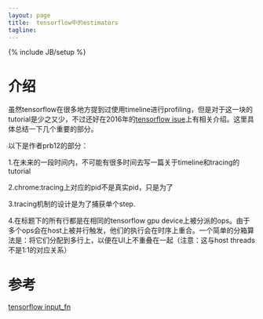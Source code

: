 ```yaml
---
layout: page
title:  tensorflow中的estimators
tagline: 
---
```

{% include JB/setup %}

# 介绍

虽然tensorflow在很多地方提到过使用timeline进行profiling，但是对于这一块的tutorial是少之又少，不过还好在2016年的[tensorflow isue](https://github.com/tensorflow/tensorflow/issues/1824#issuecomment-244251867)上有相关介绍。这里具体总结一下几个重要的部分。

以下是作者prb12的部分：

1.在未来的一段时间内，不可能有很多时间去写一篇关于timeline和tracing的tutorial

2.chrome:tracing上对应的pid不是真实pid，只是为了

3.tracing机制的设计是为了捕获单个step.

4.在标题下的所有行都是在相同的tensorflow gpu device上被分派的ops。由于多个ops会在host上被并行触发，他们的执行会在时序上重合。一个简单的分箱算法是：将它们分配到多行上，以便在UI上不重叠在一起（注意：这与host threads不是1:1的对应关系）








# 参考

[tensorflow input_fn](https://www.tensorflow.org/get_started/input_fn)
